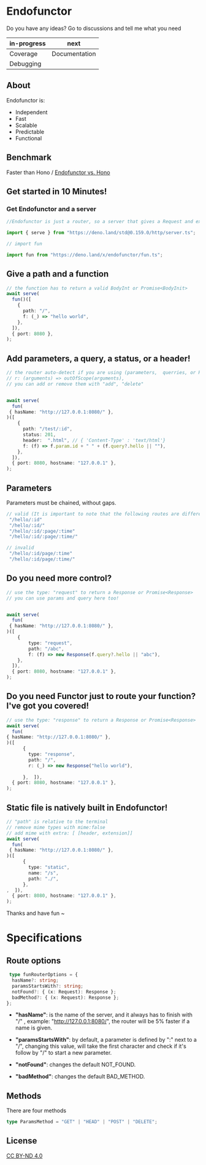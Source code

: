 # Endofunctor 

Do you have any ideas? Go to discussions and tell me what you need


| in-progress  | next  |
|---------- |---------- |
| Coverage | Documentation  |
| Debugging | | 



## About

Endofunctor is:

- Independent 
- Fast 
- Scalable 
- Predictable
- Functional

## Benchmark
Faster than Hono / [Endofunctor vs. Hono](https://github.com/mimiMonads/hono-functor-benchmark)


## Get started in 10 Minutes!

### Get Endofunctor  and a server

```typescript
//Endofunctor is just a router, so a server that gives a Request and expects a Response is needed

import { serve } from "https://deno.land/std@0.159.0/http/server.ts";

// import fun

import fun from "https://deno.land/x/endofunctor/fun.ts";
```
## Give a path and a function

```typescript
// the function has to return a valid BodyInt or Promise<BodyInit>
await serve(
  fun()([
    {
      path: "/",
      f: (_) => "hello world",
    },
  ]),
  { port: 8080 },
);
```
## Add parameters, a query, a status, or a header!

```typescript
// the router auto-detect if you are using (parameters,  querries, or Request ) unless you send the arguments out of the scope
// r: (arguments) => outOfScope(arguments),
// you can add or remove them with "add", "delete"


await serve(
  fun(
 { hasName: "http://127.0.0.1:8080/" },
)([
    {
      path: "/test/:id",
      status: 201,
      header:  ".html", // { 'Content-Type' : 'text/html'}
      f: (f) => f.param.id + " " + (f.query?.hello || ""),
    },
  ]),
  { port: 8080, hostname: "127.0.0.1" },
);
```

## Parameters

Parameters must be chained, without gaps.

```typescript
// valid (It is important to note that the following routes are different)
 "/hello/:id"
 "/hello/:id/"
 "/hello/:id/:page/:time"
 "/hello/:id/:page/:time/"

// invalid
 "/hello/:id/page/:time"
 "/hello/:id/page/:time/"


```


## Do you need more control?

```typescript
// use the type: "request" to return a Response or Promise<Response>
// you can use params and query here too!


await serve(
  fun(
 { hasName: "http://127.0.0.1:8080/" },
)([
    {
        type: "request",
        path: "/abc",
        f: (f) => new Response(f.query?.hello || "abc"),
    },
  ]),
  { port: 8080, hostname: "127.0.0.1" },
);
```
## Do you need Functor just to route your function? I've got you covered!

```typescript
// use the type: "response" to return a Response or Promise<Response>
await serve(
  fun( 
{ hasName: "http://127.0.0.1:8080/" },
)([
      {
        type: "response",
        path: "/",
        r: (_) => new Response("hello world"),
      
      },  ]),
  { port: 8080, hostname: "127.0.0.1" },
);
```
## Static file is natively built in Endofunctor!

```typescript
// "path" is relative to the terminal
// remove mime types with mime:false
// add mime with extra: [ [header, extension]]
await serve(
  fun(
 { hasName: "http://127.0.0.1:8080/" },
)([
      {
        type: "static",
        name: "/s",
        path: "./",
      },
,  ]),
  { port: 8080, hostname: "127.0.0.1" },
);
```
 Thanks and have fun ~




# Specifications


## Route options



```typescript
 type funRouterOptions = {
  hasName?: string;
  paramsStartsWith?: string;
  notFound?: { (x: Request): Response };
  badMethod?: { (x: Request): Response };
};

```

- **"hasName"**: is the name of the server, and it always has to finish with "/"
  , 
example: "http://127.0.0.1:8080/", the router will be 5% faster if a name is
  given.

- **"paramsStartsWith"**: by default, a parameter is defined by ":" next to a
  "/", changing this value, will take the first character and check if it's
  follow by "/" to start a new parameter.

- **"notFound"**: changes the default NOT_FOUND.

- **"badMethod"**: changes the default BAD_METHOD.

## Methods

There are four methods

```typescript
type ParamsMethod = "GET" | "HEAD" | "POST" | "DELETE";
```


## License

[CC BY-ND 4.0](https://creativecommons.org/licenses/by-nd/4.0/legalcode.txt)
